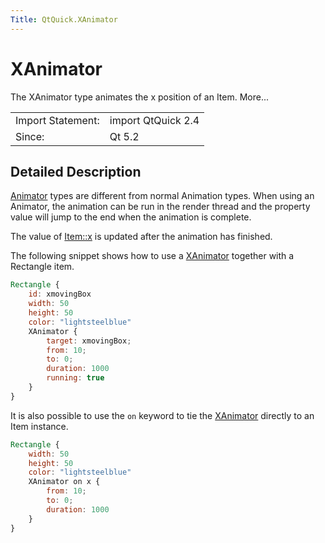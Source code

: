 ```yaml
---
Title: QtQuick.XAnimator
---
```

        
XAnimator
=========

<span class="subtitle"></span>
The XAnimator type animates the x position of an Item. More...

|                   |                    |
|-------------------|--------------------|
| Import Statement: | import QtQuick 2.4 |
| Since:            | Qt 5.2             |

<span id="details"></span>
Detailed Description
--------------------

[Animator](../QtQuick.Animator.md) types are different from normal Animation types. When using an Animator, the animation can be run in the render thread and the property value will jump to the end when the animation is complete.

The value of [Item::x](../QtQuick.Item.md#x-prop) is updated after the animation has finished.

The following snippet shows how to use a [XAnimator](index.html) together with a Rectangle item.

``` qml
Rectangle {
    id: xmovingBox
    width: 50
    height: 50
    color: "lightsteelblue"
    XAnimator {
        target: xmovingBox;
        from: 10;
        to: 0;
        duration: 1000
        running: true
    }
}
```

It is also possible to use the `on` keyword to tie the [XAnimator](index.html) directly to an Item instance.

``` qml
Rectangle {
    width: 50
    height: 50
    color: "lightsteelblue"
    XAnimator on x {
        from: 10;
        to: 0;
        duration: 1000
    }
}
```

